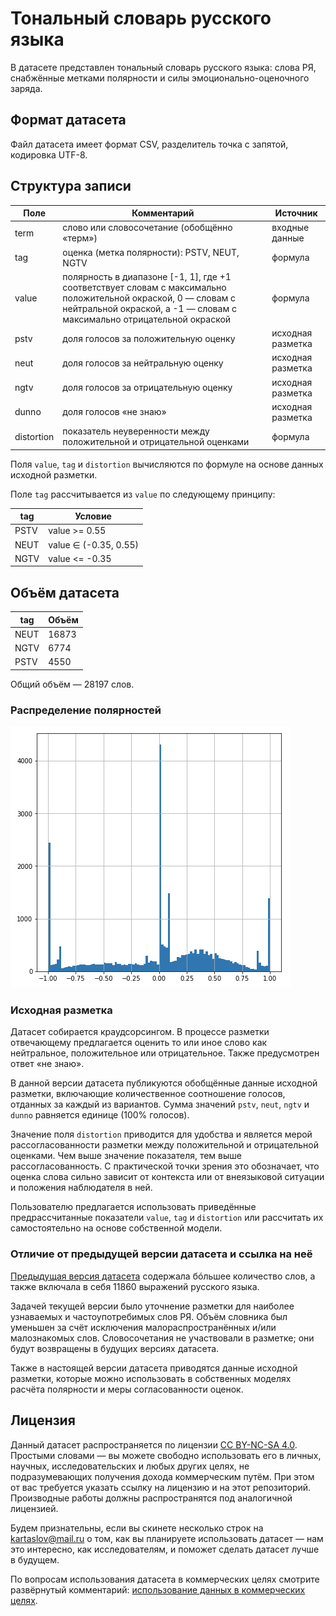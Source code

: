 # Тональный словарь русского языка

В датасете представлен тональный словарь русского языка: слова РЯ, снабжённые метками полярности и силы эмоционально-оценочного заряда.

## Формат датасета
Файл датасета имеет формат CSV, разделитель точка с запятой, кодировка UTF-8.

## Структура записи

| Поле  | Комментарий | Источник
| ------------- | ------------- | ------------- |
| term  | слово или словосочетание (обобщённо «терм»)  | входные данные
| tag | оценка (метка полярности): PSTV, NEUT, NGTV  | формула
| value | полярность в диапазоне [-1, 1], где +1 соответствует словам с максимально положительной окраской, 0 — словам с нейтральной окраской, а -1 — словам с максимально отрицательной окраской    | формула
| pstv | доля голосов за положительную оценку  | исходная разметка 
| neut | доля голосов за нейтральную оценку  | исходная разметка
| ngtv | доля голосов за отрицательную оценку  | исходная разметка
| dunno | доля голосов «не знаю»  | исходная разметка
| distortion | показатель неуверенности между положительной и отрицательной оценками | формула

Поля `value`, `tag` и `distortion` вычисляются по формуле на основе данных исходной разметки.

Поле `tag` рассчитывается из `value` по следующему принципу:

| tag  | Условие |
| ------------- | ------------- |
| PSTV | value >= 0.55  |
| NEUT | value ∈ (-0.35, 0.55)  |
| NGTV | value <= -0.35  |

## Объём датасета

| tag  | Объём |
| ------------- | ------------- |
| NEUT | 16873  |
| NGTV | 6774  |
| PSTV | 4550  |

Общий объём — 28197 слов.

### Распределение полярностей

![GitHub Logo](readme/value_distr.png)

### Исходная разметка
Датасет собирается краудсорсингом. В процессе разметки отвечающему предлагается оценить то или иное слово как нейтральное, положительное или отрицательное. Также предусмотрен ответ «не знаю».
 
 В данной версии датасета публикуются обобщённые данные исходной разметки, включающие количественное соотношение голосов, отданных за каждый из вариантов. Сумма значений `pstv`, `neut`, `ngtv` и `dunno` равняется единице (100% голосов).
 
 Значение поля `distortion` приводится для удобства и является мерой рассогласованности разметки между положительной и отрицательной оценками. Чем выше значение показателя, тем выше рассогласованность. С практической точки зрения это обозначает, что оценка слова сильно зависит от контекста или от внеязыковой ситуации и положения наблюдателя в ней.
 
 Пользователю предлагается использовать приведённые предрассчитанные показатели `value`, `tag` и `distortion` или рассчитать их самостоятельно на основе собственной модели.

### Отличие от предыдущей версии датасета и ссылка на неё

[Предыдущая версия датасета] содержала бóльшее количество слов, а также включала в себя 11860 выражений русского языка.
 
 Задачей текущей версии было уточнение разметки для наиболее узнаваемых и частоупотребимых слов РЯ. Объём словника был уменьшен за счёт исключения малораспространённых и/или малознакомых слов. Словосочетания не участвовали в разметке; они будут возвращены в будущих версиях датасета.
 
 Также в настоящей версии датасета приводятся данные исходной разметки, которые можно использовать в собственных моделях расчёта полярности и меры согласованности оценок.

## Лицензия

Данный датасет распространяется по лицензии [CC BY-NC-SA 4.0]. Простыми словами — вы можете свободно использовать его в личных, научных, исследовательских и любых других целях, не подразумевающих получения дохода коммерческим путём. При этом от вас требуется указать ссылку на лицензию и на этот репозиторий. Производные работы должны распространятся под аналогичной лицензией.

Будем признательны, если вы скинете несколько строк на kartaslov@mail.ru о том, как вы планируете использовать датасет — нам это интересно, как исследователям, и поможет сделать датасет лучше в будущем.

По вопросам использования датасета в коммерческих целях смотрите развёрнутый комментарий: [использование данных в коммерческих целях].

[использование данных в коммерческих целях]: <../../readme/commercial_use.md>
[CC BY-NC-SA 4.0]: https://creativecommons.org/licenses/by-nc-sa/4.0/
[интерактивном навигаторе]: https://research.kartaslov.ru/
[Предыдущая версия датасета]: <../emo_dict_history/v1_2018_dec>